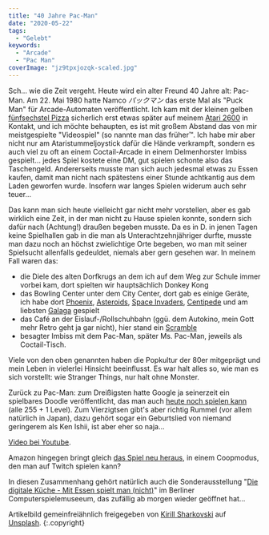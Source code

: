 ```yaml
---
title: "40 Jahre Pac-Man"
date: "2020-05-22"
tags:
  - "Gelebt"
keywords:
  - "Arcade"
  - "Pac Man"
coverImage: "jz9tpxjozqk-scaled.jpg"
---
```


Sch… wie die Zeit vergeht. Heute wird ein alter Freund 40 Jahre alt: Pac-Man. Am 22. Mai 1980 hatte Namco _パックマン_ das erste Mal als "Puck Man" für Arcade-Automaten veröffentlicht. Ich kam mit der kleinen gelben [fünfsechstel Pizza](https://twitter.com/CSM_Berlin/status/1263727546434289669) sicherlich erst etwas später auf meinem [Atari 2600](https://en.wikipedia.org/wiki/Atari_2600) in Kontakt, und ich möchte behaupten, es ist mit großem Abstand das von mir meistgespielte "Videospiel" (so nannte man das früher™️. Ich habe mir aber nicht nur am Ataristummeljoystick dafür die Hände verkrampft, sondern es auch viel zu oft an einem Coctail-Arcade in einem Delmenhorster Imbiss gespielt… jedes Spiel kostete eine DM, gut spielen schonte also das Taschengeld. Andererseits musste man sich auch jedesmal etwas zu Essen kaufen, damit man nicht nach spätestens einer Stunde achtkantig aus dem Laden geworfen wurde. Insofern war langes Spielen widerum auch sehr teuer…

Das kann man sich heute vielleicht gar nicht mehr vorstellen, aber es gab wirklich eine Zeit, in der man nicht zu Hause spielen konnte, sondern sich dafür nach (Achtung!) draußen begeben musste. Da es in D. in jenen Tagen keine Spielhallen gab in die man als Unterachtzehnjähriger durfte, musste man dazu noch an höchst zwielichtige Orte begeben, wo man mit seiner Spielsucht allenfalls gedeuldet, niemals aber gern gesehen war. In meinem Fall waren das:

- die Diele des alten Dorfkrugs an dem ich auf dem Weg zur Schule immer vorbei kam, dort spielten wir hauptsächlich Donkey Kong
- das Bowling Center unter dem City Center, dort gab es einige Geräte, ich habe dort [Phoenix](https://de.wikipedia.org/wiki/Phoenix_(Arcade-Spiel)), [Asteroids](https://de.wikipedia.org/wiki/Asteroids), [Space Invaders](https://de.wikipedia.org/wiki/Space_Invaders), [Centipede](https://de.wikipedia.org/wiki/Centipede_(Computerspiel)) und am liebsten [Galaga](https://de.wikipedia.org/wiki/Galaga) gespielt
- das Café an der Eislauf-/Rollschuhbahn (ggü. dem Autokino, mein Gott mehr Retro geht ja gar nicht), hier stand ein [Scramble](https://de.wikipedia.org/wiki/Scramble_(Computerspiel))
- besagter Imbiss mit dem Pac-Man, später Ms. Pac-Man, jeweils als Coctail-Tisch.

Viele von den oben genannten haben die Popkultur der 80er mitgeprägt und mein Leben in vielerlei Hinsicht beeinflusst. Es war halt alles so, wie man es sich vorstellt: wie Stranger Things, nur halt ohne Monster.

Zurück zu Pac-Man: zum Dreißigsten hatte Google ja seinerzeit ein spielbares Doodle veröffentlicht, das man auch [heute noch spielen kann](https://www.google.com/doodles/30th-anniversary-of-pac-man) (alle 255 + 1 Level). Zum Vierzigtsen gibt's aber richtig Rummel (vor allem natürlich in Japan), dazu gehört sogar ein Geburtslied von niemand geringerem als Ken Ishii, ist aber eher so naja…

<a href="https://www.youtube.com/watch?v=nqEAQnxh6xc">Video bei Youtube</a>.

Amazon hingegen bringt gleich [das Spiel neu heraus](https://www.amazongames.com/en-us/news/articles/pac-man-live-studio), in einem Coopmodus, den man auf Twitch spielen kann?

In diesen Zusammenhang gehört natürlich auch die Sonderausstellung "[Die digitale Küche - Mit Essen spielt man (nicht)](https://www.computerspielemuseum.de/1299_Sonderausstellung.htm)" im Berliner Computerspielemuseeum, das zufällig ab morgen wieder geöffnet hat…

Artikelbild gemeinfreiähnlich freigegeben von [Kirill Sharkovski](https://unsplash.com/@sharkovski?utm_source=unsplash&utm_medium=referral&utm_content=creditCopyText) auf [Unsplash](https://unsplash.com/s/photos/pac-man?utm_source=unsplash&utm_medium=referral&utm_content=creditCopyText). {:.copyright}
